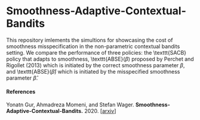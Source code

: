 # Smoothness-Adaptive-Contextual-Bandits

This repository imlements the simultions for showcasing the cost of smoothness misspecification in the non-parametric contextual bandits setting. We compare the performance of three policies: the \texttt{SACB} policy that adapts to smoothness, \texttt{ABSE}($\beta$) proposed by Perchet and Rigollet
(2013) which is initiated by the correct smoothness parameter $\beta$, and \texttt{ABSE}($\hat \beta$) which is initiated by the misspecified smoothness parameter $\hat \beta$.

#### References
Yonatn Gur, Ahmadreza Momeni, and Stefan Wager.
<b>Smoothness-Adaptive-Contextual-Bandits.</b>
2020.
[<a href="https://arxiv.org/abs/1910.09714">arxiv</a>]
